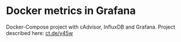 # Docker metrics in Grafana
Docker-Compose project with cAdvisor, InfluxDB and Grafana. Project described here: [ct.de/y45w](ct.de/y45w)
